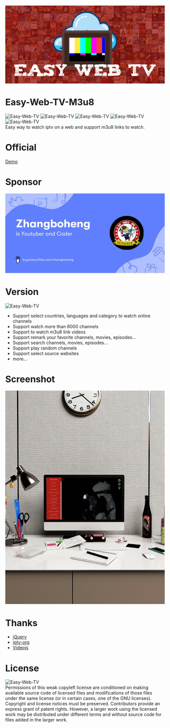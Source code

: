 ![Easy-Web-TV](images/banner.jpg)
# Easy-Web-TV-M3u8
![Easy-Web-TV](https://img.shields.io/github/issues/zhangboheng/Easy-Web-TV-M3u8) ![Easy-Web-TV](https://img.shields.io/github/forks/zhangboheng/Easy-Web-TV-M3u8) ![Easy-Web-TV](https://img.shields.io/github/stars/zhangboheng/Easy-Web-TV-M3u8) ![Easy-Web-TV](https://img.shields.io/github/license/zhangboheng/Easy-Web-TV-M3u8) ![Easy-Web-TV](https://img.shields.io/badge/version-4.0.0-pink)  
Easy way to watch iptv on a web and support m3u8 links to watch.  

# Official
 [Demo](https://zhangboheng.github.io/Easy-Web-TV-M3u8/)  

# Sponsor
 [![Easy-Web-TV](images/buymecoffeesponsor.jpeg)](https://www.buymeacoffee.com/zhangboheng)

# Version
![Easy-Web-TV](https://img.shields.io/badge/version-4.0.0-green)  
  - Support select countries, languages and category to watch online channels
  - Support watch more than 6000 channels
  - Support to watch m3u8 link videos
  - Support remark your favorite channels, movies, episodes...
  - Support search channels, movies, episodes...
  - Support play random channels
  - Support select source websites
  - more...  

# Screenshot
![Easy-Web-TV](images/example.jpg)  

# Thanks
  - [jQuery](https://github.com/jquery/jquery)
  - [iptv-org](https://github.com/iptv-org/iptv)
  - [Videojs](https://github.com/videojs/video.js)  
  
# License
![Easy-Web-TV](https://img.shields.io/github/license/zhangboheng/Easy-Web-TV-M3u8)  
Permissions of this weak copyleft license are conditioned on making available source code of licensed files and modifications of those files under the same license (or in certain cases, one of the GNU licenses). Copyright and license notices must be preserved. Contributors provide an express grant of patent rights. However, a larger work using the licensed work may be distributed under different terms and without source code for files added in the larger work.
